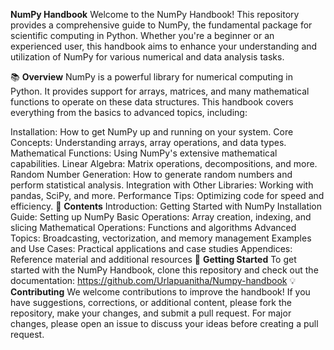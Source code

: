 **NumPy Handbook**
Welcome to the NumPy Handbook! This repository provides a comprehensive guide to NumPy, the fundamental package for scientific computing in Python. Whether you're a beginner or an experienced user, this handbook aims to enhance your understanding and utilization of NumPy for various numerical and data analysis tasks.

📚 **Overview**
NumPy is a powerful library for numerical computing in Python. It provides support for arrays, matrices, and many mathematical functions to operate on these data structures. This handbook covers everything from the basics to advanced topics, including:

Installation: How to get NumPy up and running on your system.
Core Concepts: Understanding arrays, array operations, and data types.
Mathematical Functions: Using NumPy's extensive mathematical capabilities.
Linear Algebra: Matrix operations, decompositions, and more.
Random Number Generation: How to generate random numbers and perform statistical analysis.
Integration with Other Libraries: Working with pandas, SciPy, and more.
Performance Tips: Optimizing code for speed and efficiency.
📖 **Contents**
Introduction: Getting Started with NumPy
Installation Guide: Setting up NumPy
Basic Operations: Array creation, indexing, and slicing
Mathematical Operations: Functions and algorithms
Advanced Topics: Broadcasting, vectorization, and memory management
Examples and Use Cases: Practical applications and case studies
Appendices: Reference material and additional resources
🚀 **Getting Started**
To get started with the NumPy Handbook, clone this repository and check out the documentation:
https://github.com/Urlapuanitha/Numpy-handbook
💡 **Contributing**
We welcome contributions to improve the handbook! If you have suggestions, corrections, or additional content, please fork the repository, make your changes, and submit a pull request. For major changes, please open an issue to discuss your ideas before creating a pull request.
